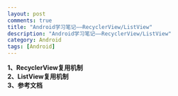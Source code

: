```yaml
---
layout: post
comments: true
title: "Android学习笔记——RecyclerView/ListView"
description: "Android学习笔记——RecyclerView/ListView"
category: Android
tags: [Android]
---
```



**1、RecyclerView复用机制**    
**2、ListView复用机制**    
**3、参考文档**    

<!--more-->

